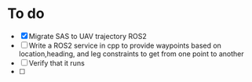 # To do 
- [x] Migrate SAS to UAV trajectory ROS2 
- [ ] Write a ROS2 service in cpp to provide waypoints based on location,heading, and leg constraints to get from one point to another
- [ ] Verify that it runs 
- [ ]   